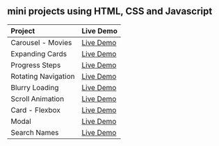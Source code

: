 ## mini projects using HTML, CSS and Javascript

| Project             | Live Demo   |
| :------------------ | ----------- |
| Carousel - Movies   | [Live Demo](https://carousel-movie.netlify.app/)       |
| Expanding Cards     | [Live Demo](https://expanding-cards-momcoder.netlify.app)       |
| Progress Steps      | [Live Demo](https://progress-steps-momcoder.netlify.app)        |
| Rotating Navigation | [Live Demo](https://momcoder-rotating-nav.netlify.app)          |
| Blurry Loading      | [Live Demo](https://blurry-loading-momcoder.netlify.app/)       |
| Scroll Animation    | [Live Demo](https://scroll-animation-momcoder.netlify.app/)     |
| Card - Flexbox      | [Live Demo](https://card-flexbox.netlify.app/)                  |
| Modal               | [Live Demo](https://modal-contact.netlify.app/)                 |
| Search Names        | [Live Demo](https://search-names-widget.netlify.app/)           |

